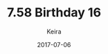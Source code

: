 ---
title: '7.58 Birthday 16'
alt: 'Mysteries of the Arcana'
date: '2017-07-06'
author: 'Keira'
artist: 'Keira'
chapter: '7 Tales of the Arcana'
filler: false
---